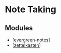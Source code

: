 Note Taking
===

Modules
---

- [[evergreen-notes]]
- [[zettelkasten]]

[//begin]: # "Autogenerated link references for markdown compatibility"
[evergreen-notes]: evergreen-notes/evergreen-notes.md "Evergreen Notes"
[zettelkasten]: zettelkasten/zettelkasten.md "Zettelkasten"
[//end]: # "Autogenerated link references"
